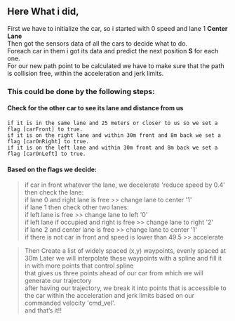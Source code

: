 ## Here What i did,
First we have to initialize the car, so i started with 0 speed and lane 1 **Center Lane**<br>
Then got the sensors data of all the cars to decide what to do.<br>
Foreach car in them i got its data and predict the next position **S** for each one.<br>
For our new path point to be calculated we have to make sure that the path is collision free, within the acceleration and jerk limits.

### This could be done by the following steps:
#### Check for the other car to see its lane and distance from us<br>
`if it is in the same lane and 25 meters or closer to us so we set a flag [carFront] to true.`<br>
`if it is on the right lane and within 30m front and 8m back we set a flag [carOnRight] to true.`<br>
`if it is on the left lane and within 30m front and 8m back we set a flag [carOnLeft] to true.`<br>

#### Based on the flags we decide:
>    if car in front whatever the lane, we decelerate 'reduce speed by 0.4'<br>
>    then check the lane:<br>
>        if lane 0 and right lane is free >> change lane to center '1'<br>
>        if lane 1 then check other two lanes:<br>
>            if left lane is free >> change lane to left '0'<br>
>            if left lane if occupied and right is free >> change lane to right '2'<br>
>        if lane 2 and center lane is free >> change lane to center '1'<br>
>    if there is not car in front and speed is lower than 49.5 >> accelerate<br>

>Then Create a list of widely spaced (x,y) waypoints, evenly spaced at 30m Later we will interpolate these waypoints with a spline and fill it in with more points that control spline<br>
that gives us three points ahead of our car from which we will generate our trajectory<br>
after having our trajectory, we break it into points that is accessible to the car within the acceleration and jerk limits based on our commanded velocity 'cmd_vel'.<br>
and that’s it!!
